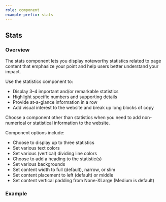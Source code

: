 ```yaml
---
role: component
example-prefix: stats
---
```


## Stats

### Overview

The stats component lets you display noteworthy statistics related to page content that emphasize your point and help
users better understand your impact.

Use the statistics component to:

* Display 3–4 important and/or remarkable statistics
* Highlight specific numbers and supporting details
* Provide at-a-glance information in a row
* Add visual interest to the website and break up long blocks of copy

Choose a component other than statistics when you need to add non-numerical or statistical information to the website.

Component options include:

* Choose to display up to three statistics
* Set various text colors
* Set various (vertical) dividing line colors
* Choose to add a heading to the statistic(s)
* Set various backgrounds
* Set content width to full (default), narrow, or slim
* Set content placement to left (default) or middle
* Set content vertical padding from None-XLarge (Medium is default)

### Example
